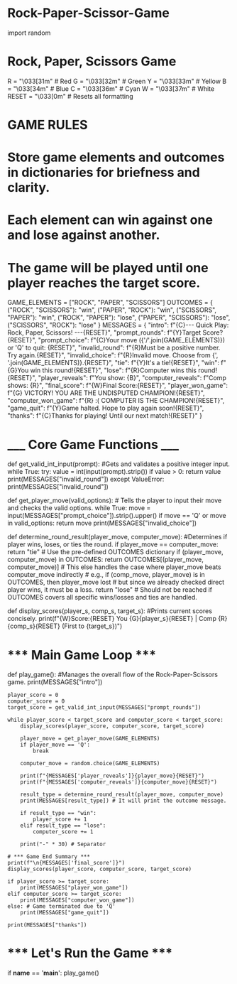 # Rock-Paper-Scissor-Game
import random
 # Rock, Paper, Scissors Game
R = "\033[31m"  # Red
G = "\033[32m"  # Green
Y = "\033[33m"  # Yellow
B = "\033[34m"  # Blue
C = "\033[36m"  # Cyan
W = "\033[37m"  # White
RESET = "\033[0m" # Resets all formatting

# GAME RULES
# Store game elements and outcomes in dictionaries for briefness and clarity.
# Each element can win against one and lose against another.
# The game will be played until one player reaches the target score.
GAME_ELEMENTS = ["ROCK", "PAPER", "SCISSORS"]
OUTCOMES = {
    ("ROCK", "SCISSORS"): "win",
    ("PAPER", "ROCK"): "win",
    ("SCISSORS", "PAPER"): "win",
    ("ROCK", "PAPER"): "lose",
    ("PAPER", "SCISSORS"): "lose",
    ("SCISSORS", "ROCK"): "lose"
}
MESSAGES = {
    "intro": f"{C}--- Quick Play: Rock, Paper, Scissors! ---{RESET}",
    "prompt_rounds": f"{Y}Target Score? {RESET}",
    "prompt_choice": f"{C}Your move ({'/'.join(GAME_ELEMENTS)}) or 'Q' to quit: {RESET}",
    "invalid_round": f"{R}Must be a positive number. Try again.{RESET}",
    "invalid_choice": f"{R}Invalid move. Choose from {', '.join(GAME_ELEMENTS)}.{RESET}",
    "tie": f"{Y}It's a tie!{RESET}",
    "win": f"{G}You win this round!{RESET}",
    "lose": f"{R}Computer wins this round!{RESET}",
    "player_reveals": f"You show: {B}",
    "computer_reveals": f"Comp shows: {R}",
    "final_score": f"{W}Final Score:{RESET}",
    "player_won_game": f"{G} VICTORY! YOU ARE THE UNDISPUTED CHAMPION!{RESET}",
    "computer_won_game": f"{R} :( COMPUTER IS THE CHAMPION!{RESET}",
    "game_quit": f"{Y}Game halted. Hope to play again soon!{RESET}",
    "thanks": f"{C}Thanks for playing! Until our next match!{RESET}"
}

# ___ Core Game Functions ___

def get_valid_int_input(prompt):
    #Gets and validates a positive integer input.
    while True:
        try:
            value = int(input(prompt).strip())
            if value > 0:
                return value
            print(MESSAGES["invalid_round"])
        except ValueError:
            print(MESSAGES["invalid_round"])

def get_player_move(valid_options):
    # Tells the player to input their move and checks the valid options.
    while True:
        move = input(MESSAGES["prompt_choice"]).strip().upper()
        if move == 'Q' or move in valid_options:
            return move
        print(MESSAGES["invalid_choice"])

def determine_round_result(player_move, computer_move):
    #Determines if player wins, loses, or ties the round.
    if player_move == computer_move:
        return "tie"
    # Use the pre-defined OUTCOMES dictionary
    if (player_move, computer_move) in OUTCOMES:
        return OUTCOMES[(player_move, computer_move)]
    # This else handles the case where player_move beats computer_move indirectly
    # e.g., if (comp_move, player_move) is in OUTCOMES, then player_move lost
    # but since we already checked direct player wins, it must be a loss.
    return "lose" # Should not be reached if OUTCOMES covers all specific wins/losses and ties are handled.

def display_scores(player_s, comp_s, target_s):
    #Prints current scores concisely.
    print(f"{W}Score:{RESET} You {G}{player_s}{RESET} | Comp {R}{comp_s}{RESET} (First to {target_s})")

# *** Main Game Loop ***

def play_game():
    #Manages the overall flow of the Rock-Paper-Scissors game.
    print(MESSAGES["intro"])

    player_score = 0
    computer_score = 0
    target_score = get_valid_int_input(MESSAGES["prompt_rounds"])

    while player_score < target_score and computer_score < target_score:
        display_scores(player_score, computer_score, target_score)

        player_move = get_player_move(GAME_ELEMENTS)
        if player_move == 'Q':
            break

        computer_move = random.choice(GAME_ELEMENTS)

        print(f"{MESSAGES['player_reveals']}{player_move}{RESET}")
        print(f"{MESSAGES['computer_reveals']}{computer_move}{RESET}")

        result_type = determine_round_result(player_move, computer_move)
        print(MESSAGES[result_type]) # It will print the outcome message.

        if result_type == "win":
            player_score += 1
        elif result_type == "lose":
            computer_score += 1
        
        print("-" * 30) # Separator

    # *** Game End Summary ***
    print(f"\n{MESSAGES['final_score']}")
    display_scores(player_score, computer_score, target_score)

    if player_score >= target_score:
        print(MESSAGES["player_won_game"])
    elif computer_score >= target_score:
        print(MESSAGES["computer_won_game"])
    else: # Game terminated due to 'Q'
        print(MESSAGES["game_quit"])

    print(MESSAGES["thanks"])

# *** Let's Run the Game ***
if __name__ == '__main__':
    play_game()
